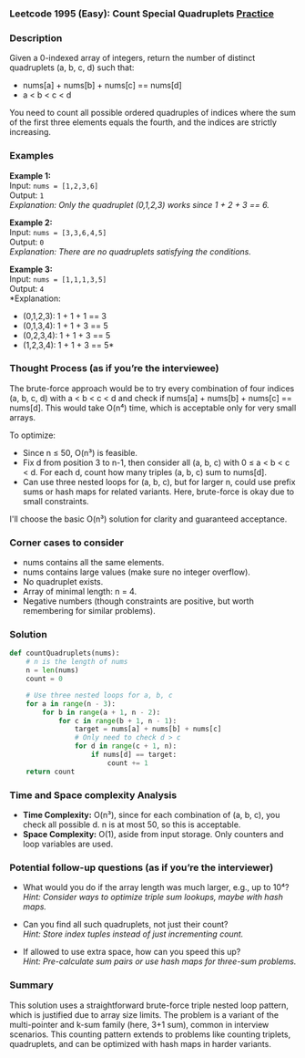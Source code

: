 ### Leetcode 1995 (Easy): Count Special Quadruplets [Practice](https://leetcode.com/problems/count-special-quadruplets)

### Description  
Given a 0-indexed array of integers, return the number of distinct quadruplets (a, b, c, d) such that:
- nums[a] + nums[b] + nums[c] == nums[d]
- a < b < c < d

You need to count all possible ordered quadruples of indices where the sum of the first three elements equals the fourth, and the indices are strictly increasing.

### Examples  

**Example 1:**  
Input: `nums = [1,2,3,6]`  
Output: `1`  
*Explanation: Only the quadruplet (0,1,2,3) works since 1 + 2 + 3 == 6.*

**Example 2:**  
Input: `nums = [3,3,6,4,5]`  
Output: `0`  
*Explanation: There are no quadruplets satisfying the conditions.*

**Example 3:**  
Input: `nums = [1,1,1,3,5]`  
Output: `4`  
*Explanation:  
  - (0,1,2,3): 1 + 1 + 1 == 3  
  - (0,1,3,4): 1 + 1 + 3 == 5  
  - (0,2,3,4): 1 + 1 + 3 == 5  
  - (1,2,3,4): 1 + 1 + 3 == 5*


### Thought Process (as if you’re the interviewee)  
The brute-force approach would be to try every combination of four indices (a, b, c, d) with a < b < c < d and check if nums[a] + nums[b] + nums[c] == nums[d]. This would take O(n⁴) time, which is acceptable only for very small arrays.

To optimize:
- Since n ≤ 50, O(n³) is feasible.
- Fix d from position 3 to n-1, then consider all (a, b, c) with 0 ≤ a < b < c < d. For each d, count how many triples (a, b, c) sum to nums[d].
- Can use three nested loops for (a, b, c), but for larger n, could use prefix sums or hash maps for related variants. Here, brute-force is okay due to small constraints.

I'll choose the basic O(n³) solution for clarity and guaranteed acceptance.

### Corner cases to consider  
- nums contains all the same elements.
- nums contains large values (make sure no integer overflow).
- No quadruplet exists.
- Array of minimal length: n = 4.
- Negative numbers (though constraints are positive, but worth remembering for similar problems).

### Solution

```python
def countQuadruplets(nums):
    # n is the length of nums
    n = len(nums)
    count = 0

    # Use three nested loops for a, b, c
    for a in range(n - 3):
        for b in range(a + 1, n - 2):
            for c in range(b + 1, n - 1):
                target = nums[a] + nums[b] + nums[c]
                # Only need to check d > c
                for d in range(c + 1, n):
                    if nums[d] == target:
                        count += 1
    return count
```

### Time and Space complexity Analysis  

- **Time Complexity:** O(n³), since for each combination of (a, b, c), you check all possible d. n is at most 50, so this is acceptable.
- **Space Complexity:** O(1), aside from input storage. Only counters and loop variables are used.

### Potential follow-up questions (as if you’re the interviewer)  

- What would you do if the array length was much larger, e.g., up to 10⁴?  
  *Hint: Consider ways to optimize triple sum lookups, maybe with hash maps.*

- Can you find all such quadruplets, not just their count?  
  *Hint: Store index tuples instead of just incrementing count.*

- If allowed to use extra space, how can you speed this up?  
  *Hint: Pre-calculate sum pairs or use hash maps for three-sum problems.*

### Summary
This solution uses a straightforward brute-force triple nested loop pattern, which is justified due to array size limits. The problem is a variant of the multi-pointer and k-sum family (here, 3+1 sum), common in interview scenarios. This counting pattern extends to problems like counting triplets, quadruplets, and can be optimized with hash maps in harder variants.